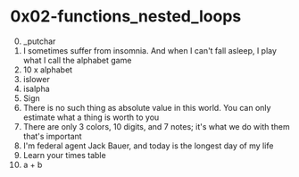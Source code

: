 <h1>0x02-functions_nested_loops</h1>

00. &lowbar;putchar<br>
01. I sometimes suffer from insomnia. And when I can't fall asleep, I play what I call the alphabet game<br>
02. 10 x alphabet<br>
03. islower<br>
04. isalpha<br>
05. Sign<br>
06. There is no such thing as absolute value in this world. You can only estimate what a thing is worth to you<br>
07. There are only 3 colors, 10 digits, and 7 notes; it's what we do with them that's important<br>
08. I'm federal agent Jack Bauer, and today is the longest day of my life<br>
09. Learn your times table<br>
10. a + b<br>

